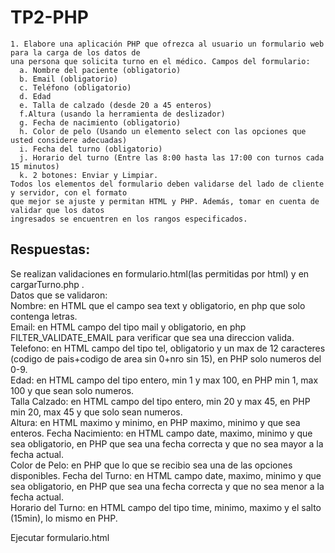 # TP2-PHP  
~~~
1. Elabore una aplicación PHP que ofrezca al usuario un formulario web para la carga de los datos de
una persona que solicita turno en el médico. Campos del formulario:
  a. Nombre del paciente (obligatorio)
  b. Email (obligatorio)
  c. Teléfono (obligatorio)
  d. Edad
  e. Talla de calzado (desde 20 a 45 enteros)
  f.Altura (usando la herramienta de deslizador)
  g. Fecha de nacimiento (obligatorio)
  h. Color de pelo (Usando un elemento select con las opciones que usted considere adecuadas)
  i. Fecha del turno (obligatorio)
  j. Horario del turno (Entre las 8:00 hasta las 17:00 con turnos cada 15 minutos)
  k. 2 botones: Enviar y Limpiar.
Todos los elementos del formulario deben validarse del lado de cliente y servidor, con el formato
que mejor se ajuste y permitan HTML y PHP. Además, tomar en cuenta de validar que los datos
ingresados se encuentren en los rangos especificados.
~~~  
##  Respuestas:  
Se realizan validaciones en formulario.html(las permitidas por html) y en cargarTurno.php .  
Datos que se validaron:  
  Nombre: en HTML que el campo sea text y obligatorio, en php que solo contenga letras.  
  Email: en HTML campo del tipo mail y obligatorio, en php FILTER_VALIDATE_EMAIL para verificar que sea una direccion valida.  
  Telefono: en HTML campo del tipo tel, obligatorio y un max de 12 caracteres (codigo de pais+codigo de area sin 0+nro sin 15), en PHP solo numeros del 0-9.  
  Edad: en HTML campo del tipo entero, min 1 y max 100, en PHP min 1, max 100 y que sean solo numeros.  
  Talla Calzado: en HTML campo del tipo entero, min 20 y max 45, en PHP min 20, max 45 y que solo sean numeros.  
  Altura: en HTML maximo y minimo, en PHP maximo, minimo y que sea enteros.
  Fecha Nacimiento: en HTML campo date, maximo, minimo y que sea obligatorio, en PHP que sea una fecha correcta y que no sea mayor a la fecha actual.  
  Color de Pelo: en PHP que lo que se recibio sea una de las opciones disponibles.
  Fecha del Turno: en HTML campo date, maximo, minimo y que sea obligatorio, en PHP que sea una fecha correcta y que no sea menor a la fecha actual.  
  Horario del Turno: en HTML campo del tipo time, minimo, maximo y el salto (15min), lo mismo en PHP.  

  Ejecutar formulario.html
